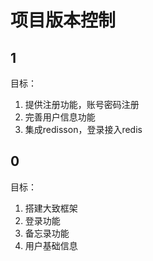 # 项目版本控制

## 1
目标：
1. 提供注册功能，账号密码注册
2. 完善用户信息功能
3. 集成redisson，登录接入redis

## 0
目标：
1. 搭建大致框架
2. 登录功能
3. 备忘录功能
4. 用户基础信息